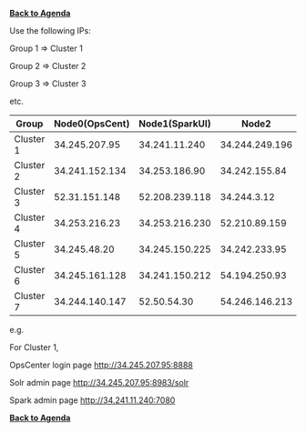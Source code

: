 **[Back to Agenda](./../README.md)**


Use the following IPs:  

Group 1 => Cluster 1

Group 2 => Cluster 2

Group 3 => Cluster 3

etc.

|  Group          | Node0(OpsCent) |  Node1(SparkUI)| Node2          
|-----------------|----------------|----------------|----------------
| Cluster 1       | 34.245.207.95  | 34.241.11.240  | 34.244.249.196   
| Cluster 2       | 34.241.152.134 | 34.253.186.90  | 34.242.155.84   
| Cluster 3       | 52.31.151.148  | 52.208.239.118 | 34.244.3.12  
| Cluster 4       | 34.253.216.23  | 34.253.216.230 | 52.210.89.159
| Cluster 5       | 34.245.48.20   | 34.245.150.225 | 34.242.233.95
| Cluster 6       | 34.245.161.128 | 34.241.150.212 | 54.194.250.93
| Cluster 7       | 34.244.140.147 | 52.50.54.30    | 54.246.146.213

e.g.

For Cluster 1,

OpsCenter login page
http://34.245.207.95:8888

Solr admin page
http://34.245.207.95:8983/solr

Spark admin page
http://34.241.11.240:7080

**[Back to Agenda](./../README.md)**
